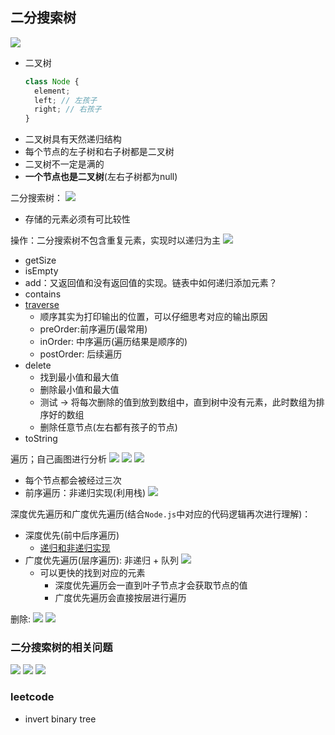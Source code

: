 ## 二分搜索树

![](https://raw.githubusercontent.com/wangkaiwd/drawing-bed/master/20201215222513.png)

* 二叉树
  ```js
  class Node {
    element;
    left; // 左孩子
    right; // 右孩子
  }
  ```
* 二叉树具有天然递归结构
* 每个节点的左子树和右子树都是二叉树
* 二叉树不一定是满的
* **一个节点也是二叉树**(左右子树都为null)

二分搜索树：
![](https://raw.githubusercontent.com/wangkaiwd/drawing-bed/master/20201215222949.png)

* 存储的元素必须有可比较性

操作：二分搜索树不包含重复元素，实现时以递归为主
![](https://raw.githubusercontent.com/wangkaiwd/drawing-bed/master/20201216205142.png)

* getSize
* isEmpty
* add：又返回值和没有返回值的实现。链表中如何递归添加元素？
* contains
* [traverse](https://excalidraw.com/#json=5167602099814400,EhJmnttLFuEK4b172K08jA)
  * 顺序其实为打印输出的位置，可以仔细思考对应的输出原因
  * preOrder:前序遍历(最常用)
  * inOrder: 中序遍历(遍历结果是顺序的)
  * postOrder: 后续遍历
* delete
  * 找到最小值和最大值
  * 删除最小值和最大值
  * 测试 -> 将每次删除的值到放到数组中，直到树中没有元素，此时数组为排序好的数组
  * 删除任意节点(左右都有孩子的节点)
* toString

遍历；自己画图进行分析
![](https://raw.githubusercontent.com/wangkaiwd/drawing-bed/master/20201215232510.png)
![](https://raw.githubusercontent.com/wangkaiwd/drawing-bed/master/20201215232422.png)
![](https://raw.githubusercontent.com/wangkaiwd/drawing-bed/master/20201215232731.png)

* 每个节点都会被经过三次
* 前序遍历：非递归实现(利用栈)
  ![](https://raw.githubusercontent.com/wangkaiwd/drawing-bed/master/20201217213820.png)

深度优先遍历和广度优先遍历(结合`Node.js`中对应的代码逻辑再次进行理解)：

* 深度优先(前中后序遍历)
  * [递归和非递归实现](https://blog.csdn.net/qq_42033567/article/details/105945016)
* 广度优先遍历(层序遍历): 非递归 + 队列
  ![](https://raw.githubusercontent.com/wangkaiwd/drawing-bed/master/20201217215608.png)
  * 可以更快的找到对应的元素
    * 深度优先遍历会一直到叶子节点才会获取节点的值
    * 广度优先遍历会直接按层进行遍历

删除:
![](https://raw.githubusercontent.com/wangkaiwd/drawing-bed/master/20201216000852.png)
![](https://raw.githubusercontent.com/wangkaiwd/drawing-bed/master/20201216001529.png)

### 二分搜索树的相关问题

![](https://raw.githubusercontent.com/wangkaiwd/drawing-bed/master/20201216002009.png)
![](https://raw.githubusercontent.com/wangkaiwd/drawing-bed/master/20201216002131.png)
![](https://raw.githubusercontent.com/wangkaiwd/drawing-bed/master/20201216002202.png)

### leetcode

* invert binary tree
